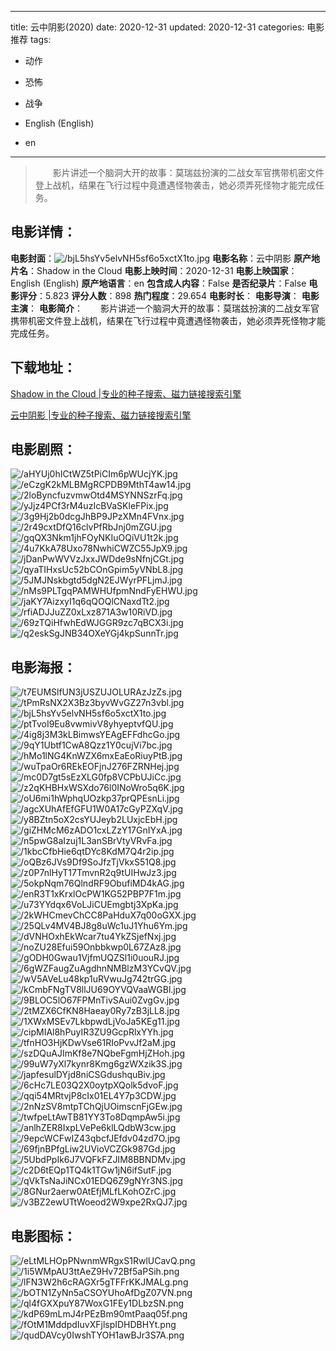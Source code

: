 
---
title: 云中阴影(2020)
date: 2020-12-31
updated: 2020-12-31
categories: 电影推荐
tags:
- 动作
- 恐怖
- 战争

- English (English)
- en
---


> 　　影片讲述一个脑洞大开的故事：莫瑞兹扮演的二战女军官携带机密文件登上战机，结果在飞行过程中竟遭遇怪物袭击，她必须弄死怪物才能完成任务。

## **电影详情**：

**电影封面**：<img src="https://image.tmdb.org/t/p/w200/bjL5hsYv5elvNH5sf6o5xctX1to.jpg" alt="/bjL5hsYv5elvNH5sf6o5xctX1to.jpg" title="/bjL5hsYv5elvNH5sf6o5xctX1to.jpg">
**电影名称**：云中阴影
**原产地片名**：Shadow in the Cloud
**电影上映时间**：2020-12-31
**电影上映国家**：English (English)
**原产地语言**：en
**包含成人内容**：False
**是否纪录片**：False
**电影评分**：5.823
**评分人数**：898
**热门程度**：29.654
**电影时长**：
**电影导演**：
**电影主演**：
**电影简介**：　　影片讲述一个脑洞大开的故事：莫瑞兹扮演的二战女军官携带机密文件登上战机，结果在飞行过程中竟遭遇怪物袭击，她必须弄死怪物才能完成任务。

## **下载地址**：
[Shadow in the Cloud |专业的种子搜索、磁力链接搜索引擎](https://movie.amd794.com:2083/?search=Shadow%20in%20the%20Cloud&ordering=&mode=match_phrase&page_size=10&page=1)

[云中阴影 |专业的种子搜索、磁力链接搜索引擎](https://movie.amd794.com:2083/?search=%E4%BA%91%E4%B8%AD%E9%98%B4%E5%BD%B1&ordering=&mode=match_phrase&page_size=10&page=1)
 

## **电影剧照**：
<img src="https://image.tmdb.org/t/p/original/aHYUj0hICtWZ5tPiCIm6pWUcjYK.jpg" alt="/aHYUj0hICtWZ5tPiCIm6pWUcjYK.jpg" title="/aHYUj0hICtWZ5tPiCIm6pWUcjYK.jpg"><img src="https://image.tmdb.org/t/p/original/eCzgK2kMLBMgRCPDB9MthT4aw14.jpg" alt="/eCzgK2kMLBMgRCPDB9MthT4aw14.jpg" title="/eCzgK2kMLBMgRCPDB9MthT4aw14.jpg"><img src="https://image.tmdb.org/t/p/original/2loByncfuzvmwOtd4MSYNNSzrFq.jpg" alt="/2loByncfuzvmwOtd4MSYNNSzrFq.jpg" title="/2loByncfuzvmwOtd4MSYNNSzrFq.jpg"><img src="https://image.tmdb.org/t/p/original/yJjz4PCf3rM4uzIcBVaSKleFPix.jpg" alt="/yJjz4PCf3rM4uzIcBVaSKleFPix.jpg" title="/yJjz4PCf3rM4uzIcBVaSKleFPix.jpg"><img src="https://image.tmdb.org/t/p/original/3g9Hj2b0dcgJhBP9JPzXMn4FVnx.jpg" alt="/3g9Hj2b0dcgJhBP9JPzXMn4FVnx.jpg" title="/3g9Hj2b0dcgJhBP9JPzXMn4FVnx.jpg"><img src="https://image.tmdb.org/t/p/original/2r49cxtDfQ16clvPfRbJnj0mZGU.jpg" alt="/2r49cxtDfQ16clvPfRbJnj0mZGU.jpg" title="/2r49cxtDfQ16clvPfRbJnj0mZGU.jpg"><img src="https://image.tmdb.org/t/p/original/gqQX3Nkm1jhFOyNKIuOQiVU1t2k.jpg" alt="/gqQX3Nkm1jhFOyNKIuOQiVU1t2k.jpg" title="/gqQX3Nkm1jhFOyNKIuOQiVU1t2k.jpg"><img src="https://image.tmdb.org/t/p/original/4u7KkA78Uxo78NwhiCWZC55JpX9.jpg" alt="/4u7KkA78Uxo78NwhiCWZC55JpX9.jpg" title="/4u7KkA78Uxo78NwhiCWZC55JpX9.jpg"><img src="https://image.tmdb.org/t/p/original/jDanPwWVVzJxxJWDde9sNfnjCGt.jpg" alt="/jDanPwWVVzJxxJWDde9sNfnjCGt.jpg" title="/jDanPwWVVzJxxJWDde9sNfnjCGt.jpg"><img src="https://image.tmdb.org/t/p/original/qyaTIHxsUc52bCOnGpim5yVNbL8.jpg" alt="/qyaTIHxsUc52bCOnGpim5yVNbL8.jpg" title="/qyaTIHxsUc52bCOnGpim5yVNbL8.jpg"><img src="https://image.tmdb.org/t/p/original/5JMJNskbgtd5dgN2EJWyrPFLjmJ.jpg" alt="/5JMJNskbgtd5dgN2EJWyrPFLjmJ.jpg" title="/5JMJNskbgtd5dgN2EJWyrPFLjmJ.jpg"><img src="https://image.tmdb.org/t/p/original/nMs9PLTgqPAMWHUfpmNndFyEHWU.jpg" alt="/nMs9PLTgqPAMWHUfpmNndFyEHWU.jpg" title="/nMs9PLTgqPAMWHUfpmNndFyEHWU.jpg"><img src="https://image.tmdb.org/t/p/original/jaKY7AizxyI1q6qQOQlCNaxdTt2.jpg" alt="/jaKY7AizxyI1q6qQOQlCNaxdTt2.jpg" title="/jaKY7AizxyI1q6qQOQlCNaxdTt2.jpg"><img src="https://image.tmdb.org/t/p/original/rfiADJJuZZ0xLxz871A3w10RiVD.jpg" alt="/rfiADJJuZZ0xLxz871A3w10RiVD.jpg" title="/rfiADJJuZZ0xLxz871A3w10RiVD.jpg"><img src="https://image.tmdb.org/t/p/original/69zTQiHfwhEdWJGGR9zc7qBCX3i.jpg" alt="/69zTQiHfwhEdWJGGR9zc7qBCX3i.jpg" title="/69zTQiHfwhEdWJGGR9zc7qBCX3i.jpg"><img src="https://image.tmdb.org/t/p/original/q2eskSgJNB34OXeYGj4kpSunnTr.jpg" alt="/q2eskSgJNB34OXeYGj4kpSunnTr.jpg" title="/q2eskSgJNB34OXeYGj4kpSunnTr.jpg">

## **电影海报**：
<img src="https://image.tmdb.org/t/p/original/t7EUMSlfUN3jUSZUJOLURAzJzZs.jpg" alt="/t7EUMSlfUN3jUSZUJOLURAzJzZs.jpg" title="/t7EUMSlfUN3jUSZUJOLURAzJzZs.jpg"><img src="https://image.tmdb.org/t/p/original/tPmRsNX2X3Bz3byvWvGZ27n3vbl.jpg" alt="/tPmRsNX2X3Bz3byvWvGZ27n3vbl.jpg" title="/tPmRsNX2X3Bz3byvWvGZ27n3vbl.jpg"><img src="https://image.tmdb.org/t/p/original/bjL5hsYv5elvNH5sf6o5xctX1to.jpg" alt="/bjL5hsYv5elvNH5sf6o5xctX1to.jpg" title="/bjL5hsYv5elvNH5sf6o5xctX1to.jpg"><img src="https://image.tmdb.org/t/p/original/ptTvoI9Eu8vwmivV8yhyeptvfQU.jpg" alt="/ptTvoI9Eu8vwmivV8yhyeptvfQU.jpg" title="/ptTvoI9Eu8vwmivV8yhyeptvfQU.jpg"><img src="https://image.tmdb.org/t/p/original/4ig8j3M3kLBimwsYEAgEFFdhcGo.jpg" alt="/4ig8j3M3kLBimwsYEAgEFFdhcGo.jpg" title="/4ig8j3M3kLBimwsYEAgEFFdhcGo.jpg"><img src="https://image.tmdb.org/t/p/original/9qY1Ubtf1CwA8Qzz1Y0cujVi7bc.jpg" alt="/9qY1Ubtf1CwA8Qzz1Y0cujVi7bc.jpg" title="/9qY1Ubtf1CwA8Qzz1Y0cujVi7bc.jpg"><img src="https://image.tmdb.org/t/p/original/hMo1lNG4KnWZX6mxEaEoRiuyPtB.jpg" alt="/hMo1lNG4KnWZX6mxEaEoRiuyPtB.jpg" title="/hMo1lNG4KnWZX6mxEaEoRiuyPtB.jpg"><img src="https://image.tmdb.org/t/p/original/wuTpaOr6REkEOFjnJ276FZRNHej.jpg" alt="/wuTpaOr6REkEOFjnJ276FZRNHej.jpg" title="/wuTpaOr6REkEOFjnJ276FZRNHej.jpg"><img src="https://image.tmdb.org/t/p/original/mc0D7gt5sEzXLG0fp8VCPbUJiCc.jpg" alt="/mc0D7gt5sEzXLG0fp8VCPbUJiCc.jpg" title="/mc0D7gt5sEzXLG0fp8VCPbUJiCc.jpg"><img src="https://image.tmdb.org/t/p/original/z2qKHBHxWSXdo76l0INoWro5q6K.jpg" alt="/z2qKHBHxWSXdo76l0INoWro5q6K.jpg" title="/z2qKHBHxWSXdo76l0INoWro5q6K.jpg"><img src="https://image.tmdb.org/t/p/original/oU6mi1hWphqUOzkp37prQPEsnLi.jpg" alt="/oU6mi1hWphqUOzkp37prQPEsnLi.jpg" title="/oU6mi1hWphqUOzkp37prQPEsnLi.jpg"><img src="https://image.tmdb.org/t/p/original/agcXUhAfEfGFU1W0A17cGyPZXqV.jpg" alt="/agcXUhAfEfGFU1W0A17cGyPZXqV.jpg" title="/agcXUhAfEfGFU1W0A17cGyPZXqV.jpg"><img src="https://image.tmdb.org/t/p/original/y8BZtn5oX2csYUJeyb2LUxjcEbH.jpg" alt="/y8BZtn5oX2csYUJeyb2LUxjcEbH.jpg" title="/y8BZtn5oX2csYUJeyb2LUxjcEbH.jpg"><img src="https://image.tmdb.org/t/p/original/giZHMcM6zADO1cxLZzY17GnIYxA.jpg" alt="/giZHMcM6zADO1cxLZzY17GnIYxA.jpg" title="/giZHMcM6zADO1cxLZzY17GnIYxA.jpg"><img src="https://image.tmdb.org/t/p/original/n5pwG8aIzuj1L3anSBrVtyVRvFa.jpg" alt="/n5pwG8aIzuj1L3anSBrVtyVRvFa.jpg" title="/n5pwG8aIzuj1L3anSBrVtyVRvFa.jpg"><img src="https://image.tmdb.org/t/p/original/1kbcCfbHie6qtDYc8KdM7Q4r2ip.jpg" alt="/1kbcCfbHie6qtDYc8KdM7Q4r2ip.jpg" title="/1kbcCfbHie6qtDYc8KdM7Q4r2ip.jpg"><img src="https://image.tmdb.org/t/p/original/oQBz6JVs9Df9SoJfzTjVkxS51Q8.jpg" alt="/oQBz6JVs9Df9SoJfzTjVkxS51Q8.jpg" title="/oQBz6JVs9Df9SoJfzTjVkxS51Q8.jpg"><img src="https://image.tmdb.org/t/p/original/z0P7nlHyT17TmvnR2q9tUIHwJz3.jpg" alt="/z0P7nlHyT17TmvnR2q9tUIHwJz3.jpg" title="/z0P7nlHyT17TmvnR2q9tUIHwJz3.jpg"><img src="https://image.tmdb.org/t/p/original/5okpNqm76QlndRF9ObufiMD4kAG.jpg" alt="/5okpNqm76QlndRF9ObufiMD4kAG.jpg" title="/5okpNqm76QlndRF9ObufiMD4kAG.jpg"><img src="https://image.tmdb.org/t/p/original/enR3T1xKrxlOcPW1KG52PBP7F1m.jpg" alt="/enR3T1xKrxlOcPW1KG52PBP7F1m.jpg" title="/enR3T1xKrxlOcPW1KG52PBP7F1m.jpg"><img src="https://image.tmdb.org/t/p/original/u73YYdqx6VoLJiCUEmgbtj3XpKa.jpg" alt="/u73YYdqx6VoLJiCUEmgbtj3XpKa.jpg" title="/u73YYdqx6VoLJiCUEmgbtj3XpKa.jpg"><img src="https://image.tmdb.org/t/p/original/2kWHCmevChCC8PaHduX7q00oGXX.jpg" alt="/2kWHCmevChCC8PaHduX7q00oGXX.jpg" title="/2kWHCmevChCC8PaHduX7q00oGXX.jpg"><img src="https://image.tmdb.org/t/p/original/25QLv4MV4BJ8g8uWc1uJ1Yhu6Ym.jpg" alt="/25QLv4MV4BJ8g8uWc1uJ1Yhu6Ym.jpg" title="/25QLv4MV4BJ8g8uWc1uJ1Yhu6Ym.jpg"><img src="https://image.tmdb.org/t/p/original/dVNHOxhEkWcar7tu4YkZSjefNxj.jpg" alt="/dVNHOxhEkWcar7tu4YkZSjefNxj.jpg" title="/dVNHOxhEkWcar7tu4YkZSjefNxj.jpg"><img src="https://image.tmdb.org/t/p/original/noZU28Efui59Onbbkwp0L67ZAz8.jpg" alt="/noZU28Efui59Onbbkwp0L67ZAz8.jpg" title="/noZU28Efui59Onbbkwp0L67ZAz8.jpg"><img src="https://image.tmdb.org/t/p/original/gODH0Gwau1VjfmUQZSl1i0uouRJ.jpg" alt="/gODH0Gwau1VjfmUQZSl1i0uouRJ.jpg" title="/gODH0Gwau1VjfmUQZSl1i0uouRJ.jpg"><img src="https://image.tmdb.org/t/p/original/6gWZFaugZuAgdhnNMBlzM3YCvQV.jpg" alt="/6gWZFaugZuAgdhnNMBlzM3YCvQV.jpg" title="/6gWZFaugZuAgdhnNMBlzM3YCvQV.jpg"><img src="https://image.tmdb.org/t/p/original/wV5AVeLu48kp1uRVwuJg742trGG.jpg" alt="/wV5AVeLu48kp1uRVwuJg742trGG.jpg" title="/wV5AVeLu48kp1uRVwuJg742trGG.jpg"><img src="https://image.tmdb.org/t/p/original/kCmbFNgTV8llJU69OYVQVaaWGBl.jpg" alt="/kCmbFNgTV8llJU69OYVQVaaWGBl.jpg" title="/kCmbFNgTV8llJU69OYVQVaaWGBl.jpg"><img src="https://image.tmdb.org/t/p/original/9BLOC5lO67FPMnTivSAui0ZvgGv.jpg" alt="/9BLOC5lO67FPMnTivSAui0ZvgGv.jpg" title="/9BLOC5lO67FPMnTivSAui0ZvgGv.jpg"><img src="https://image.tmdb.org/t/p/original/2tMZX6CfKN8Haeay0Ry7zB3jLL8.jpg" alt="/2tMZX6CfKN8Haeay0Ry7zB3jLL8.jpg" title="/2tMZX6CfKN8Haeay0Ry7zB3jLL8.jpg"><img src="https://image.tmdb.org/t/p/original/1XWxMSEv7LkbpwdLjVoJa5KEg11.jpg" alt="/1XWxMSEv7LkbpwdLjVoJa5KEg11.jpg" title="/1XWxMSEv7LkbpwdLjVoJa5KEg11.jpg"><img src="https://image.tmdb.org/t/p/original/cipMIAl8hPuyIR3ZU9GcpRlxYYh.jpg" alt="/cipMIAl8hPuyIR3ZU9GcpRlxYYh.jpg" title="/cipMIAl8hPuyIR3ZU9GcpRlxYYh.jpg"><img src="https://image.tmdb.org/t/p/original/tfnHO3HjKDwVse61RIoPvvJf2aM.jpg" alt="/tfnHO3HjKDwVse61RIoPvvJf2aM.jpg" title="/tfnHO3HjKDwVse61RIoPvvJf2aM.jpg"><img src="https://image.tmdb.org/t/p/original/szDQuAJImKf8e7NQbeFgmHjZHoh.jpg" alt="/szDQuAJImKf8e7NQbeFgmHjZHoh.jpg" title="/szDQuAJImKf8e7NQbeFgmHjZHoh.jpg"><img src="https://image.tmdb.org/t/p/original/99uW7yXl7kynr8Kmg6gzWXzik3S.jpg" alt="/99uW7yXl7kynr8Kmg6gzWXzik3S.jpg" title="/99uW7yXl7kynr8Kmg6gzWXzik3S.jpg"><img src="https://image.tmdb.org/t/p/original/japfesulDYjd8niCSGdushquBiv.jpg" alt="/japfesulDYjd8niCSGdushquBiv.jpg" title="/japfesulDYjd8niCSGdushquBiv.jpg"><img src="https://image.tmdb.org/t/p/original/6cHc7LE03Q2X0oytpXQolk5dvoF.jpg" alt="/6cHc7LE03Q2X0oytpXQolk5dvoF.jpg" title="/6cHc7LE03Q2X0oytpXQolk5dvoF.jpg"><img src="https://image.tmdb.org/t/p/original/qqi54MRtvjP8cIx01EL4Y7p3CDW.jpg" alt="/qqi54MRtvjP8cIx01EL4Y7p3CDW.jpg" title="/qqi54MRtvjP8cIx01EL4Y7p3CDW.jpg"><img src="https://image.tmdb.org/t/p/original/2nNzSV8mtpTChQjUOimscnFjGEw.jpg" alt="/2nNzSV8mtpTChQjUOimscnFjGEw.jpg" title="/2nNzSV8mtpTChQjUOimscnFjGEw.jpg"><img src="https://image.tmdb.org/t/p/original/twfpeLtAwTB81YY3To8DqmpAw5i.jpg" alt="/twfpeLtAwTB81YY3To8DqmpAw5i.jpg" title="/twfpeLtAwTB81YY3To8DqmpAw5i.jpg"><img src="https://image.tmdb.org/t/p/original/anlhZER8IxpLVePe6klLQdbW3cw.jpg" alt="/anlhZER8IxpLVePe6klLQdbW3cw.jpg" title="/anlhZER8IxpLVePe6klLQdbW3cw.jpg"><img src="https://image.tmdb.org/t/p/original/9epcWCFwIZ43qbcfJEfdv04zd7O.jpg" alt="/9epcWCFwIZ43qbcfJEfdv04zd7O.jpg" title="/9epcWCFwIZ43qbcfJEfdv04zd7O.jpg"><img src="https://image.tmdb.org/t/p/original/69fjnBPfgLiw2UVioVCZGk987Gd.jpg" alt="/69fjnBPfgLiw2UVioVCZGk987Gd.jpg" title="/69fjnBPfgLiw2UVioVCZGk987Gd.jpg"><img src="https://image.tmdb.org/t/p/original/5UbdPpIk6J7VQFkFZJIM8BBNDMv.jpg" alt="/5UbdPpIk6J7VQFkFZJIM8BBNDMv.jpg" title="/5UbdPpIk6J7VQFkFZJIM8BBNDMv.jpg"><img src="https://image.tmdb.org/t/p/original/c2D6tEQp1TQ4k1TGw1jN6ifSutF.jpg" alt="/c2D6tEQp1TQ4k1TGw1jN6ifSutF.jpg" title="/c2D6tEQp1TQ4k1TGw1jN6ifSutF.jpg"><img src="https://image.tmdb.org/t/p/original/qVkTsNaJiNCx01EDQ6Z9gNYr3NS.jpg" alt="/qVkTsNaJiNCx01EDQ6Z9gNYr3NS.jpg" title="/qVkTsNaJiNCx01EDQ6Z9gNYr3NS.jpg"><img src="https://image.tmdb.org/t/p/original/8GNur2aerw0AtEfjMLfLKohOZrC.jpg" alt="/8GNur2aerw0AtEfjMLfLKohOZrC.jpg" title="/8GNur2aerw0AtEfjMLfLKohOZrC.jpg"><img src="https://image.tmdb.org/t/p/original/v3BZ2ewUTtWoeod2W9xpe2RxQJ7.jpg" alt="/v3BZ2ewUTtWoeod2W9xpe2RxQJ7.jpg" title="/v3BZ2ewUTtWoeod2W9xpe2RxQJ7.jpg">

## **电影图标**：
<img src="https://image.tmdb.org/t/p/original/eLtMLHOpPNwnmWRgxS1RwlUCavQ.png" alt="/eLtMLHOpPNwnmWRgxS1RwlUCavQ.png" title="/eLtMLHOpPNwnmWRgxS1RwlUCavQ.png"><img src="https://image.tmdb.org/t/p/original/1i5WMpAU3ttAeZ9Hv72Bf5aPSih.png" alt="/1i5WMpAU3ttAeZ9Hv72Bf5aPSih.png" title="/1i5WMpAU3ttAeZ9Hv72Bf5aPSih.png"><img src="https://image.tmdb.org/t/p/original/lFN3W2h6cRAGXr5gTFFrKKJMALg.png" alt="/lFN3W2h6cRAGXr5gTFFrKKJMALg.png" title="/lFN3W2h6cRAGXr5gTFFrKKJMALg.png"><img src="https://image.tmdb.org/t/p/original/bOTN1ZyNn5aCSOYUhoAfDgZ07VN.png" alt="/bOTN1ZyNn5aCSOYUhoAfDgZ07VN.png" title="/bOTN1ZyNn5aCSOYUhoAfDgZ07VN.png"><img src="https://image.tmdb.org/t/p/original/ql4fGXXpuY87WoxG1FEy1DLbzSN.png" alt="/ql4fGXXpuY87WoxG1FEy1DLbzSN.png" title="/ql4fGXXpuY87WoxG1FEy1DLbzSN.png"><img src="https://image.tmdb.org/t/p/original/kdP69mLmJ4rPEzBm90mtPaaq05f.png" alt="/kdP69mLmJ4rPEzBm90mtPaaq05f.png" title="/kdP69mLmJ4rPEzBm90mtPaaq05f.png"><img src="https://image.tmdb.org/t/p/original/fOtM1MddpdIuvXFjlspIDHDBHYt.png" alt="/fOtM1MddpdIuvXFjlspIDHDBHYt.png" title="/fOtM1MddpdIuvXFjlspIDHDBHYt.png"><img src="https://image.tmdb.org/t/p/original/qudDAVcy0IwshTYOH1awBJr3S7A.png" alt="/qudDAVcy0IwshTYOH1awBJr3S7A.png" title="/qudDAVcy0IwshTYOH1awBJr3S7A.png">
